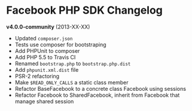 Facebook PHP SDK Changelog
==========================

__v4.0.0-community__ (2013-XX-XX)

* Updated `composer.json`
* Tests use composer for bootstraping
* Add PHPUnit to composer
* Add PHP 5.5 to Travis CI
* Renamed `bootstrap.php` to `bootstrap.php.dist`
* Add `phpunit.xml.dist` file
* PSR-2 refactoring
* Make `$READ_ONLY_CALLS` a static class member
* Refactor BaseFacebook to a concrete class Facebook using sessions
* Refactor Facebook to SharedFacebook, inherit from Facebook
  that manage shared session